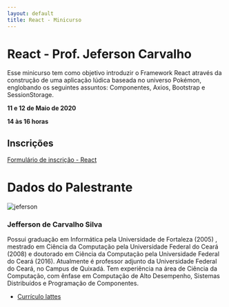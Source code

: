 ```yaml
---
layout: default
title: React - Minicurso
---
```


# React - Prof. Jeferson Carvalho

Esse minicurso tem como objetivo introduzir o Framework React através da construção de uma aplicação lúdica baseada no universo Pokémon, englobando os seguintes assuntos: Componentes, Axios, Bootstrap e SessionStorage.


<i class="fa fa-calendar-check-o" aria-hidden="true" style="color: #159957"></i> **11 e 12 de Maio de 2020**

<i class="fa fa-clock-o" aria-hidden="true" style="color: #159957"></i> **14 às 16 horas**

## Inscrições

[Formulário de inscrição - React](https://bit.ly/2YHpOHa)

# Dados do Palestrante

![jeferson](https://www.quixada.ufc.br/wp-content/uploads/2015/05/Jefferson-de-Carvalho-Silva1-225x300.png)

### Jefferson de Carvalho Silva

Possui graduação em Informática pela Universidade de Fortaleza (2005) , mestrado em Ciência da Computação pela Universidade Federal do Ceará (2008) e doutorado em Ciência da Computação pela Universidade Federal do Ceará (2016). Atualmente é professor adjunto da Universidade Federal do Ceará, no Campus de Quixadá. Tem experiência na área de Ciência da Computação, com ênfase em Computação de Alto Desempenho, Sistemas Distribuídos e Programação de Componentes.

* [Currículo lattes](http://lattes.cnpq.br/0599735640120960)